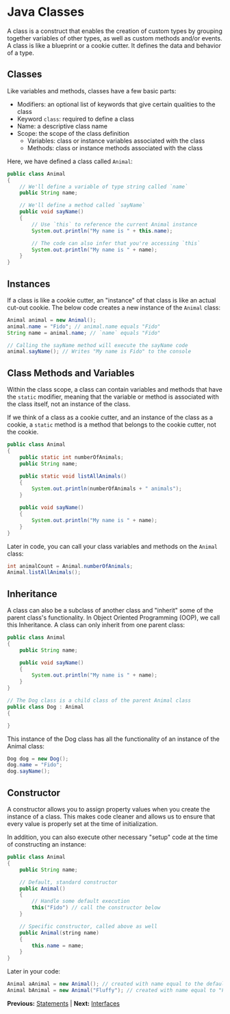 # Java Classes

A class is a construct that enables the creation of custom types by grouping together variables of other types, as well as custom methods and/or events. A class is like a blueprint or a cookie cutter. It defines the data and behavior of a type.

## Classes

Like variables and methods, classes have a few basic parts:

* Modifiers: an optional list of keywords that give certain qualities to the class
* Keyword `class`: required to define a class
* Name: a descriptive class name
* Scope: the scope of the class definition
  * Variables: class or instance variables associated with the class
  * Methods: class or instance methods associated with the class

Here, we have defined a class called `Animal`:

```java
public class Animal
{
    // We'll define a variable of type string called `name`
    public String name;

    // We'll define a method called `sayName`
    public void sayName()
    {
        // Use `this` to reference the current Animal instance
        System.out.println("My name is " + this.name);

        // The code can also infer that you're accessing `this`
        System.out.println("My name is " + name);
    }
}
```

## Instances

If a class is like a cookie cutter, an "instance" of that class is like an actual cut-out cookie. The below code creates a new instance of the `Animal` class:

```java
Animal animal = new Animal();
animal.name = "Fido"; // animal.name equals "Fido"
String name = animal.name; // `name` equals "Fido"

// Calling the sayName method will execute the sayName code
animal.sayName(); // Writes "My name is Fido" to the console
```

## Class Methods and Variables

Within the class scope, a class can contain variables and methods that have the `static` modifier, meaning that the variable or method is associated with the class itself, not an instance of the class.

If we think of a class as a cookie cutter, and an instance of the class as a cookie, a `static` method is a method that belongs to the cookie cutter, not the cookie.

```java
public class Animal
{
    public static int numberOfAnimals;
    public String name;

    public static void listAllAnimals()
    {
        System.out.println(numberOfAnimals + " animals");
    }

    public void sayName()
    {
        System.out.println("My name is " + name);
    }
}
```

Later in code, you can call your class variables and methods on the `Animal` class:

```java
int animalCount = Animal.numberOfAnimals;
Animal.listAllAnimals();
```

## Inheritance

A class can also be a subclass of another class and "inherit" some of the parent class's functionality. In Object Oriented Programming (OOP), we call this Inheritance. A class can only inherit from one parent class:

```java
public class Animal
{
    public String name;

    public void sayName()
    {
        System.out.println("My name is " + name);
    }
}

// The Dog class is a child class of the parent Animal class
public class Dog : Animal
{

}
```

This instance of the Dog class has all the functionality of an instance of the Animal class:

```java
Dog dog = new Dog();
dog.name = "Fido";
dog.sayName();
```

## Constructor

A constructor allows you to assign property values when you create the instance of a class. This makes code cleaner and allows us to ensure that every value is properly set at the time of initialization.

In addition, you can also execute other necessary "setup" code at the time of constructing an instance:

```java
public class Animal
{
    public String name;

    // Default, standard constructor
    public Animal()
    {
        // Handle some default execution
        this("Fido") // call the constructor below
    }

    // Specific constructor, called above as well
    public Animal(string name)
    {
        this.name = name;
    }
}
```

Later in your code:

```java
Animal aAnimal = new Animal(); // created with name equal to the default "Fido"
Animal bAnimal = new Animal("Fluffy"); // created with name equal to "Fluffy"
```

**Previous:** [Statements](statements.markdown) |
**Next:** [Interfaces](interfaces.markdown)
